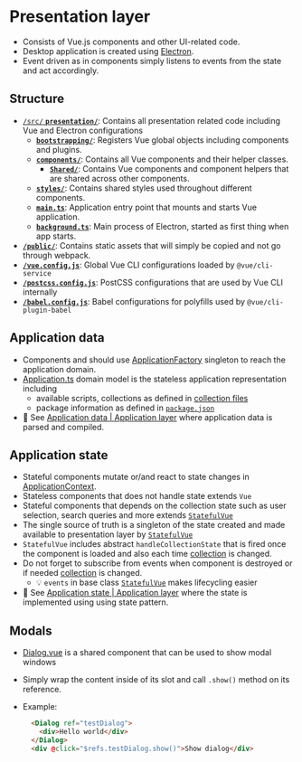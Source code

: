 # Presentation layer

- Consists of Vue.js components and other UI-related code.
- Desktop application is created using [Electron](https://www.electronjs.org/).
- Event driven as in components simply listens to events from the state and act accordingly.

## Structure

- [`/src/` **`presentation/`**](./../src/presentation/): Contains all presentation related code including Vue and Electron configurations
  - [**`bootstrapping/`**](./../src/presentation/bootstrapping/): Registers Vue global objects including components and plugins.
  - [**`components/`**](./../src/presentation/components/): Contains all Vue components and their helper classes.
    - [**`Shared/`**](./../src/presentation/components/Shared): Contains Vue components and component helpers that are shared across other components.
  - [**`styles/`**](./../src/presentation/styles/): Contains shared styles used throughout different components.
  - [**`main.ts`**](./../src/presentation/main.ts): Application entry point that mounts and starts Vue application.
  - [**`background.ts`**](./../src/presentation/background.ts): Main process of Electron, started as first thing when app starts.
- [**`/public/`**](./../public/): Contains static assets that will simply be copied and not go through webpack.
- [**`/vue.config.js`**](./../vue.config.js): Global Vue CLI configurations loaded by `@vue/cli-service`
- [**`/postcss.config.js`**](./../postcss.config.js): PostCSS configurations that are used by Vue CLI internally
- [**`/babel.config.js`**](./../babel.config.js): Babel configurations for polyfills used by `@vue/cli-plugin-babel`

## Application data

- Components and should use [ApplicationFactory](./../src/application/ApplicationFactory.ts) singleton to reach the application domain.
- [Application.ts](../src/domain/Application.ts) domain model is the stateless application representation including
  - available scripts, collections as defined in [collection files](./collection-files.md)
  - package information as defined in [`package.json`](./../package.json)
- 📖 See [Application data | Application layer](./presentation.md#application-data) where application data is parsed and compiled.

## Application state

- Stateful components mutate or/and react to state changes in [ApplicationContext](./../src/application/Context/ApplicationContext.ts).
- Stateless components that does not handle state extends `Vue`
- Stateful components that depends on the collection state such as user selection, search queries and more extends [`StatefulVue`](./../src/presentation/components/Shared/StatefulVue.ts)
- The single source of truth is a singleton of the state created and made available to presentation layer by [`StatefulVue`](./../src/presentation/components/Shared/StatefulVue.ts)
- `StatefulVue` includes abstract `handleCollectionState` that is fired once the component is loaded and also each time [collection](./collection-files.md) is changed.
- Do not forget to subscribe from events when component is destroyed or if needed [collection](./collection-files.md) is changed.
  - 💡 `events` in base class [`StatefulVue`](./../src/presentation/components/Shared/StatefulVue.ts) makes lifecycling easier
- 📖 See [Application state | Application layer](./presentation.md#application-state) where the state is implemented using using state pattern.

## Modals

- [Dialog.vue](./../src/presentation/components/Shared/Dialog.vue) is a shared component that can be used to show modal windows
- Simply wrap the content inside of its slot and call `.show()` method on its reference.
- Example:

  ```html
    <Dialog ref="testDialog">
      <div>Hello world</div>
    </Dialog>
    <div @click="$refs.testDialog.show()">Show dialog</div>
  ```
